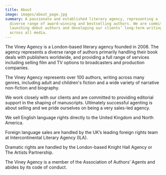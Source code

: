 ```yaml
---
title: About
image: images/about_page.jpg
summary: A passionate and established literary agency, representing a
  diverse range of award-winning and bestselling authors. We are committed to
  launching debut authors and developing our clients’ long-term writing career
  across all media.
---
```

The Viney Agency is a London-based literary agency founded in 2008. The agency represents a diverse range of authors primarily handling their book deals with publishers worldwide, and providing a full range of services including selling film and TV options to broadcasters and production companies.

The Viney Agency represents over 100 authors, writing across many genres, including adult and children's fiction and a wide variety of narrative non-fiction and biography.

We work closely with our clients and are committed to providing editorial support in the shaping of manuscripts. Ultimately successful agenting is about selling and we pride ourselves on being a very sales-led agency.

We sell English language rights directly to the United Kingdom and North America.

Foreign language sales are handled by the UK’s leading foreign rights team at Intercontinental Literary Agency (ILA).

Dramatic rights are handled by the London-based Knight Hall Agency or The Artists Partnership.

The Viney Agency is a member of the Association of Authors’ Agents and abides by its code of conduct.